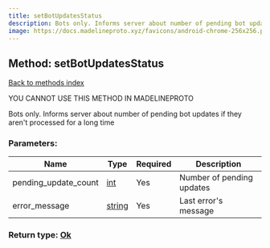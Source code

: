 ```yaml
---
title: setBotUpdatesStatus
description: Bots only. Informs server about number of pending bot updates if they aren't processed for a long time
image: https://docs.madelineproto.xyz/favicons/android-chrome-256x256.png
---
```

## Method: setBotUpdatesStatus  
[Back to methods index](index.md)


YOU CANNOT USE THIS METHOD IN MADELINEPROTO


Bots only. Informs server about number of pending bot updates if they aren't processed for a long time

### Parameters:

| Name     |    Type       | Required | Description |
|----------|---------------|----------|-------------|
|pending\_update\_count|[int](../types/int.md) | Yes|Number of pending updates|
|error\_message|[string](../types/string.md) | Yes|Last error's message|


### Return type: [Ok](../types/Ok.md)

